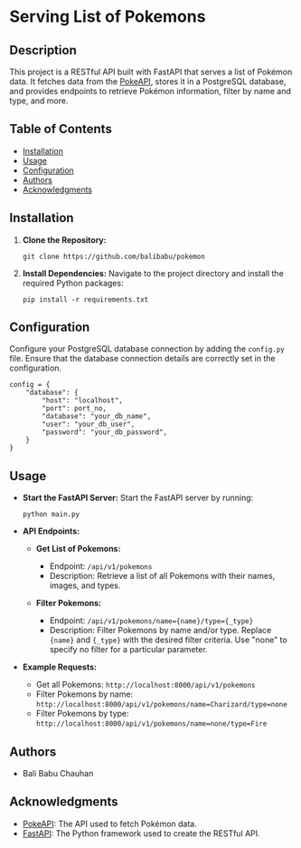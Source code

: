 # Serving List of Pokemons

## Description

This project is a RESTful API built with FastAPI that serves a list of Pokémon data. It fetches data from the [PokeAPI](https://pokeapi.co/), stores it in a PostgreSQL database, and provides endpoints to retrieve Pokémon information, filter by name and type, and more.

## Table of Contents

- [Installation](#installation)
- [Usage](#usage)
- [Configuration](#configuration)
- [Authors](#authors)
- [Acknowledgments](#acknowledgments)

## Installation

1. **Clone the Repository:**
   ```shell
   git clone https://github.com/balibabu/pokemon
   ```

2. **Install Dependencies:**
   Navigate to the project directory and install the required Python packages:

   ```shell
   pip install -r requirements.txt
   ```
   
## Configuration

Configure your PostgreSQL database connection by adding the `config.py` file. Ensure that the database connection details are correctly set in the configuration.
```shell
config = {
    "database": {
        "host": "localhost",
        "port": port_no,
        "database": "your_db_name",
        "user": "your_db_user",
        "password": "your_db_password",
    }
}
```

## Usage

- **Start the FastAPI Server:**
  Start the FastAPI server by running:

  ```shell
  python main.py
  ```

- **API Endpoints:**

  - **Get List of Pokemons:**
    - Endpoint: `/api/v1/pokemons`
    - Description: Retrieve a list of all Pokemons with their names, images, and types.

  - **Filter Pokemons:**
    - Endpoint: `/api/v1/pokemons/name={name}/type={_type}`
    - Description: Filter Pokemons by name and/or type. Replace `{name}` and `{_type}` with the desired filter criteria. Use "none" to specify no filter for a particular parameter.

- **Example Requests:**
  - Get all Pokemons: `http://localhost:8000/api/v1/pokemons`
  - Filter Pokemons by name: `http://localhost:8000/api/v1/pokemons/name=Charizard/type=none`
  - Filter Pokemons by type: `http://localhost:8000/api/v1/pokemons/name=none/type=Fire`


## Authors

- Bali Babu Chauhan

## Acknowledgments

- [PokeAPI](https://pokeapi.co/): The API used to fetch Pokémon data.
- [FastAPI](https://fastapi.tiangolo.com/): The Python framework used to create the RESTful API.
